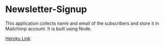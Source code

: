 # Newsletter-Signup
This application collects name and email of the subscribers and store it in Mailchimp account. It is built using Node.

[Heroku Link](https://afternoon-coast-18244.herokuapp.com/)

